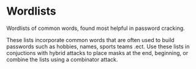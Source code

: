 # Wordlists
Wordlists of common words, found most helpful in password cracking. 

These lists incorporate common words that are often used to build passwords such as hobbies, names, sports teams .ect. 
Use these lists in conjuctions with hybrid attacks to place masks at the end, beginning, or combine the lists using a combinator attack. 
